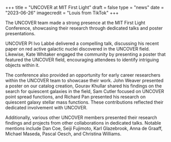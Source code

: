 +++
title = "UNCOVER at MIT First Light"
draft = false
type = "news"
date = "2023-06-26"
imagecredit = "Louis from TikTok"
+++

The UNCOVER team made a strong presence at the MIT First Light Conference, showcasing their research through dedicated talks and poster presentations.

UNCOVER PI Ivo Labbé delivered a compelling talk, discussing his recent paper on red active galactic nuclei discovered in the UNCOVER field. Likewise, Kate Whitaker engaged the community by presenting a poster that featured the UNCOVER field, encouraging attendees to identify intriguing objects within it.

The conference also provided an opportunity for early career researchers within the UNCOVER team to showcase their work. John Weaver presented a poster on our catalog creation, Gourav Khullar shared his findings on the search for quiescent galaxies in the field, Sam Cutler focused on UNCOVER point spread functions, and Richard Pan presented his research on quiescent galaxy stellar mass functions. These contributions reflected their dedicated involvement with UNCOVER.

Additionally, various other UNCOVER members presented their research findings and projects from other collaborations in dedicated talks. Notable mentions include Dan Coe, Seiji Fujimoto, Karl Glazebrook, Anna de Graaff, Michael Maseda, Pascal Oesch, and Christina Williams. 

